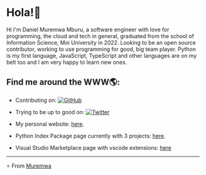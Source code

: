 # Hola!:wave:

Hi I'm Daniel Muremwa Mburu, a software engineer with love for programming, the cloud and tech in general, graduated from the school of Information Science, Moi University in 2022. Looking to be an open source contributor, working to use programming for good, big team player. Python is my first language, JavaScript, TypeScript and other languages are on my belt too and I am very happy to learn new ones.  


## Find me around the WWW🌎:

<p align="center"> 


- Contributing on: <a href="https://github.com/muremwa"><img src="https://img.shields.io/github/followers/muremwa.svg?label=GitHub&style=social" alt="GitHub"></a>


- Trying to be up to good on: <a href="https://twitter.com/muremwa_dan"><img src="https://img.shields.io/twitter/follow/muremwa_dan?label=Twitter&style=social" alt="Twitter"></a> 

- My personal website: <a href="https://muremwa.pythonanywhere.com/">here</a>.  
 
- Python Index Package page currently with 3 projects: <a href="https://pypi.org/user/muremwa/">here</a>.  
  
- Visual Studio Marketplace page with vscode extensions:  [here](https://marketplace.visualstudio.com/publishers/muremwa)



---
⭐️ From [Muremwa](https://github.com/muremwa)

